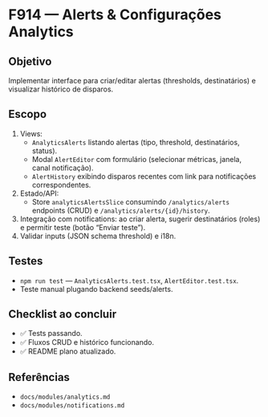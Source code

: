 # F914 — Alerts & Configurações Analytics

## Objetivo
Implementar interface para criar/editar alertas (thresholds, destinatários) e visualizar histórico de disparos.

## Escopo
1. Views:
   - `AnalyticsAlerts` listando alertas (tipo, threshold, destinatários, status).
   - Modal `AlertEditor` com formulário (selecionar métricas, janela, canal notificação).
   - `AlertHistory` exibindo disparos recentes com link para notificações correspondentes.
2. Estado/API:
   - Store `analyticsAlertsSlice` consumindo `/analytics/alerts` endpoints (CRUD) e `/analytics/alerts/{id}/history`.
3. Integração com notifications: ao criar alerta, sugerir destinatários (roles) e permitir teste (botão “Enviar teste”).
4. Validar inputs (JSON schema threshold) e i18n.

## Testes
- `npm run test` — `AnalyticsAlerts.test.tsx`, `AlertEditor.test.tsx`.
- Teste manual plugando backend seeds/alerts.

## Checklist ao concluir
- ✅ Tests passando.
- ✅ Fluxos CRUD e histórico funcionando.
- ✅ README plano atualizado.

## Referências
- `docs/modules/analytics.md`
- `docs/modules/notifications.md`
